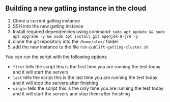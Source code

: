 ## Building a new gatling instance in the cloud

1. Clone a current gatling instance
2. SSH into the new gatling instance
3. Install required dependencies using command: `sudo apt update && sudo apt upgrade -y && sudo apt install git openjdk-8-jre -y`
1. clone the git repository into the `/home/alex/` folder
1. add the new instance to the file `run-publift-gatling-cluster.sh`

You can run the script with the following options
* `first` tells the script this is the first time you are running the test today and it will start the servers
* `last` tells the script this is the last time you are running the test today and it will stop the servers after finishing
* `single` tells the script this is the only time you are running the test today and it will start the servers and stop them after finishing
